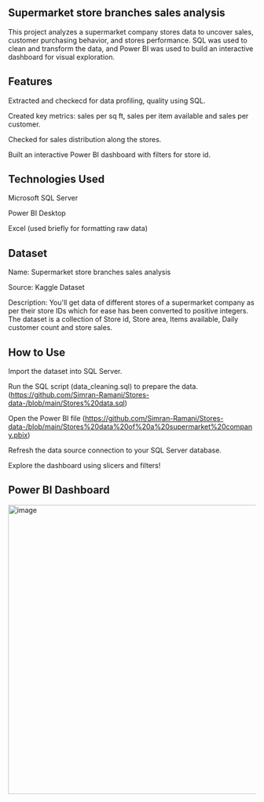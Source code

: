 ## Supermarket store branches sales analysis ##
This project analyzes a supermarket company stores data to uncover sales, customer purchasing behavior, and stores performance. SQL was used to clean and transform the data, and Power BI was used to build an interactive dashboard for visual exploration. 

## Features ##
Extracted and checkecd for data profiling, quality using SQL.

Created key metrics: sales per sq ft, sales per item available and sales per customer.

Checked for sales distribution along the stores.

Built an interactive Power BI dashboard with filters for store id.

## Technologies Used ##

Microsoft SQL Server

Power BI Desktop

Excel (used briefly for formatting raw data)

## Dataset ##

Name: Supermarket store branches sales analysis

Source: Kaggle Dataset

Description: You'll get data of different stores of a supermarket company as per their store IDs which for ease has been converted to positive integers. The dataset is a collection of Store id, Store area, Items available, Daily customer count and store sales. 

## How to Use ##

Import the dataset into SQL Server.

Run the SQL script (data_cleaning.sql) to prepare the data.
(https://github.com/Simran-Ramani/Stores-data-/blob/main/Stores%20data.sql)

Open the Power BI file
(https://github.com/Simran-Ramani/Stores-data-/blob/main/Stores%20data%20of%20a%20supermarket%20company.pbix) 

Refresh the data source connection to your SQL Server database.

Explore the dashboard using slicers and filters!

## Power BI Dashboard 

<img width="589" alt="image" src="https://github.com/user-attachments/assets/9e8fa64a-0c80-448c-be22-8b1edbbdab3b" />


